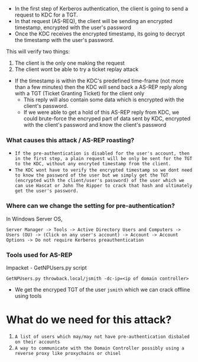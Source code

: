 - In the first step of Kerberos authentication, the client is going to send a request to KDC for a TGT.
- In that request (AS-REQ), the client will be sending an encrypted timestamp, encrypted with the user's password
- Once the KDC receives the encrypted timestamp, its going to decrypt the timestamp with the user's password.

This will verify two things:
1. The client is the only one making the request
2. The client wont be able to try a ticket replay attack

- If the timestamp is within the KDC's predefined time-frame (not more than a few minutes) then the KDC will send back a AS-REP reply along with a TGT (Ticket Granting Ticket) for the client only
	- This reply will also contain some data which is encrypted with the client's password.
	- If we were able to get a hold of this AS-REP reply from KDC, we could brute-force the encryped part of data sent by KDC, encrypted with the client's password and know the client's password 


### What causes this attack / AS-REP roasting?
- `If the pre-authentication is disabled for the user's account, then in the first step, a plain request will be only be sent for the TGT to the KDC, without any encryted timestamp from the client.`
- `The KDC wont have to verify the encrypted timestamp so we dont need to know the password of the user but we simply get the TGT (encrypted with the client/user's password) of the user which we can use Hascat or John The Ripper to crack that hash and ultimately get the user's password.`


### Where can we change the setting for pre-authentication?

In Windows Server OS,
```
Server Manager -> Tools -> Active Directory Users and Computers -> Users (OU) -> (Click on any user's account) -> Account -> Account Options -> Do not require Kerberos preauthentication
```


### Tools used for AS-REP 

Impacket -  GetNPUsers.py script

```shell
GetNPUsers.py throwback.local/jsmith -dc-ip=<ip of domain controller>
```
- We get the encryped TGT of the user `jsmith` which we can crack offline using tools



# What do we need for this attack?
1. `A list of users which may/may not have pre-authentication disbaled on their accounts`
2. `A way to communicate with the Domain Controller possibly using a reverse proxy like proxychains or chisel`


